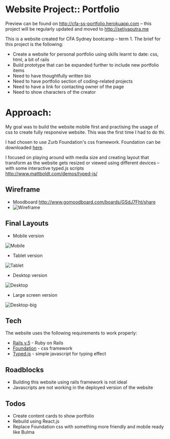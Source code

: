 # Website Project:: Portfolio

Preview can be found on <http://cfa-ss-portfolio.herokuapp.com> – this project will be regularly updated and moved to <http://setiyaputra.me>

This is a website created for CFA Sydney bootcamp – term 1\. The brief for this project is the following:
- Create a website for personal portfolio using skills learnt to date: css, html, a bit of rails
- Build prototype that can be expanded further to include new portfolio items
- Need to have thoughtfully written bio
- Need to have portfolio section of coding-related projects
- Need to have a link for contacting owner of the page
- Need to show characters of the creator

# Approach:

My goal was to build the website mobile first and practising the usage of css to create fully responsive website. This was the first time I had to do thi.

I had chosen to use Zurb Foundation's css framework. Foundation can be downloaded [here](https://foundation.zurb.com).

I focused on playing around with media size and creating layout that transform as the website gets resized or viewed using different devices – with some interactive typed.js scripts <http://www.mattboldt.com/demos/typed-js/>

## Wireframe

- Moodboard <http://www.gomoodboard.com/boards/GSdJ7Fht/share>
- ![Wireframe](http://res.cloudinary.com/suryast/image/upload/v1494167616/Web_1366_1_pufmsm.png)

## Final Layouts

- Mobile version

![Mobile](http://res.cloudinary.com/suryast/image/upload/c_scale,w_300/v1494168031/mobile_dlrqzz.png)

- Tablet version

![Tablet](http://res.cloudinary.com/suryast/image/upload/c_scale,w_400/v1494168031/Tablet_lao0z9.png)

- Desktop version

![Desktop](http://res.cloudinary.com/suryast/image/upload/c_scale,w_400/v1494168030/desktop_hc0org.png)

- Large screen version

![Desktop-big](http://res.cloudinary.com/suryast/image/upload/c_scale,w_400/v1494168031/desktop-big_otafg9.png)

## Tech

The website uses the following requirements to work properly:

- [Rails v.5](https://www.rubyonrails.org) - Ruby on Rails
- [Foundation](https://foundation.zurb.com) - css framework
- [Typed.js](http://www.mattboldt.com/demos/typed-js/) - simple javascript for typing effect

## Roadblocks

- Building this website using rails framework is not ideal
- Javascripts are not working in the deployed version of the website

## Todos

- Create content cards to show portfolio
- Rebuild using React.js
- Replace Foundation css with something more friendly and mobile ready like Bulma

[//]: # "These are reference links used in the body of this note and get stripped out when the markdown processor does its job. There is no need to format nicely because it shouldn't be seen. Thanks SO - http://stackoverflow.com/questions/4823468/store-comments-in-markdown-syntax"
